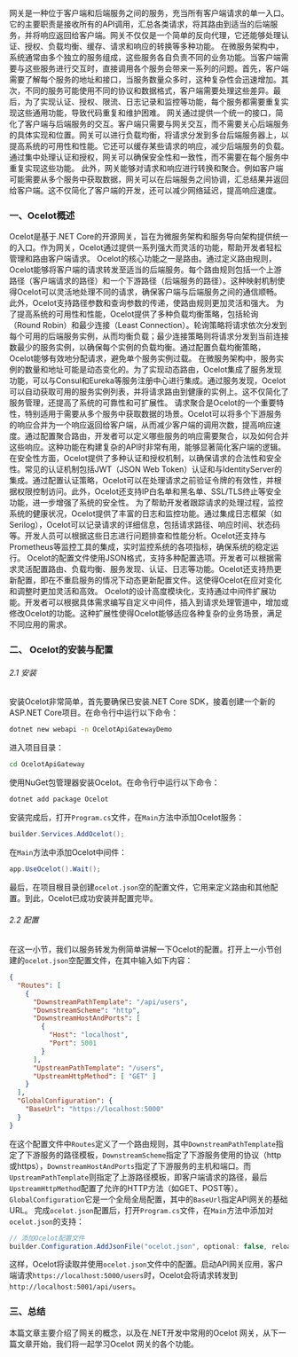 ﻿网关是一种位于客户端和后端服务之间的服务，充当所有客户端请求的单一入口。它的主要职责是接收所有的API调用，汇总各类请求，将其路由到适当的后端服务，并将响应返回给客户端。网关不仅仅是一个简单的反向代理，它还能够处理认证、授权、负载均衡、缓存、请求和响应的转换等多种功能。
在微服务架构中，系统通常由多个独立的服务组成，这些服务各自负责不同的业务功能。当客户端需要与这些服务进行交互时，直接调用各个服务会带来一系列的问题。首先，客户端需要了解每个服务的地址和接口，当服务数量众多时，这种复杂性会迅速增加。其次，不同的服务可能使用不同的协议和数据格式，客户端需要处理这些差异。最后，为了实现认证、授权、限流、日志记录和监控等功能，每个服务都需要重复实现这些通用功能，导致代码重复和维护困难。
网关通过提供一个统一的接口，简化了客户端与后端服务的交互。客户端只需要与网关交互，而不需要关心后端服务的具体实现和位置。网关可以进行负载均衡，将请求分发到多台后端服务器上，以提高系统的可用性和性能。它还可以缓存某些请求的响应，减少后端服务的负载。通过集中处理认证和授权，网关可以确保安全性和一致性，而不需要在每个服务中重复实现这些功能。
此外，网关能够对请求和响应进行转换和聚合。例如客户端可能需要从多个服务中获取数据，网关可以在后端服务之间协调，汇总结果并返回给客户端。这不仅简化了客户端的开发，还可以减少网络延迟，提高响应速度。
### 一、Ocelot概述
Ocelot是基于.NET Core的开源网关，旨在为微服务架构和服务导向架构提供统一的入口。作为网关，Ocelot通过提供一系列强大而灵活的功能，帮助开发者轻松管理和路由客户端请求。
Ocelot的核心功能之一是路由。通过定义路由规则，Ocelot能够将客户端的请求转发至适当的后端服务。每个路由规则包括一个上游路径（客户端请求的路径）和一个下游路径（后端服务的路径）。这种映射机制使得Ocelot可以灵活地处理不同的请求，确保客户端与后端服务之间的通信顺畅。此外，Ocelot支持路径参数和查询参数的传递，使路由规则更加灵活和强大。
为了提高系统的可用性和性能，Ocelot提供了多种负载均衡策略，包括轮询（Round Robin）和最少连接（Least Connection）。轮询策略将请求依次分发到每个可用的后端服务实例，从而均衡负载；最少连接策略则将请求分发到当前连接数最少的服务实例，以确保每个实例的负载均衡。通过配置负载均衡策略，Ocelot能够有效地分配请求，避免单个服务实例过载。
在微服务架构中，服务实例的数量和地址可能是动态变化的。为了实现动态路由，Ocelot集成了服务发现功能，可以与Consul和Eureka等服务注册中心进行集成。通过服务发现，Ocelot可以自动获取可用的服务实例列表，并将请求路由到健康的实例上。这不仅简化了服务管理，还提高了系统的可靠性和可扩展性。
请求聚合是Ocelot的一个重要特性，特别适用于需要从多个服务中获取数据的场景。Ocelot可以将多个下游服务的响应合并为一个响应返回给客户端，从而减少客户端的调用次数，提高响应速度。通过配置聚合路由，开发者可以定义哪些服务的响应需要聚合，以及如何合并这些响应。这种功能在构建复杂的API时非常有用，能够显著简化客户端的逻辑。
在安全性方面，Ocelot提供了多种认证和授权机制，以确保请求的合法性和安全性。常见的认证机制包括JWT（JSON Web Token）认证和与IdentityServer的集成。通过配置认证策略，Ocelot可以在处理请求之前验证令牌的有效性，并根据权限控制访问。此外，Ocelot还支持IP白名单和黑名单、SSL/TLS终止等安全功能，进一步增强了系统的安全性。
为了帮助开发者跟踪请求的处理过程，监控系统的健康状况，Ocelot提供了丰富的日志和监控功能。通过集成日志框架（如Serilog），Ocelot可以记录请求的详细信息，包括请求路径、响应时间、状态码等。开发人员可以根据这些日志进行问题排查和性能分析。Ocelot还支持与Prometheus等监控工具的集成，实时监控系统的各项指标，确保系统的稳定运行。
Ocelot的配置文件使用JSON格式，支持多种配置选项。开发者可以根据需求灵活配置路由、负载均衡、服务发现、认证、日志等功能。Ocelot还支持热更新配置，即在不重启服务的情况下动态更新配置文件。这使得Ocelot在应对变化和调整时更加灵活和高效。
Ocelot的设计高度模块化，支持通过中间件扩展功能。开发者可以根据具体需求编写自定义中间件，插入到请求处理管道中，增加或修改Ocelot的功能。这种扩展性使得Ocelot能够适应各种复杂的业务场景，满足不同应用的需求。
### 二、 Ocelot的安装与配置
###### 2.1 安装
安装Ocelot非常简单，首先要确保已安装.NET Core SDK，接着创建一个新的ASP.NET Core项目。在命令行中运行以下命令：
```bash
dotnet new webapi -n OcelotApiGatewayDemo
```
进入项目目录：
```bash
cd OcelotApiGateway
```
使用NuGet包管理器安装Ocelot。在命令行中运行以下命令：
```bash
dotnet add package Ocelot
```
安装完成后，打开`Program.cs`文件，在`Main`方法中添加Ocelot服务：
```csharp
builder.Services.AddOcelot();
```
在`Main`方法中添加Ocelot中间件：
```csharp
app.UseOcelot().Wait();
```
最后，在项目根目录创建`ocelot.json`空的配置文件，它用来定义路由和其他配置。到此，Ocelot已成功安装并配置完毕。
###### 2.2 配置
在这一小节，我们以服务转发为例简单讲解一下Ocelot的配置。打开上一小节创建的`ocelot.json`空配置文件，在其中输入如下内容：
```json
{
  "Routes": [
    {
      "DownstreamPathTemplate": "/api/users",
      "DownstreamScheme": "http",
      "DownstreamHostAndPorts": [
        {
          "Host": "localhost",
          "Port": 5001
        }
      ],
      "UpstreamPathTemplate": "/users",
      "UpstreamHttpMethod": [ "GET" ]
    }
  ],
  "GlobalConfiguration": {
    "BaseUrl": "https://localhost:5000"
  }
}
```
在这个配置文件中`Routes`定义了一个路由规则，其中`DownstreamPathTemplate`指定了下游服务的路径模板，`DownstreamScheme`指定了下游服务使用的协议（http或https），`DownstreamHostAndPorts`指定了下游服务的主机和端口。而`UpstreamPathTemplate`则指定了上游路径模板，即客户端请求的路径，最后`UpstreamHttpMethod`配置了允许的HTTP方法（如GET、POST等）。`GlobalConfiguration`它是一个全局全局配置，其中的`BaseUrl`指定API网关的基础URL。
完成`ocelot.json`配置后，打开`Program.cs`文件，在`Main`方法中添加对`ocelot.json`的支持：
```csharp
// 添加Ocelot配置文件
builder.Configuration.AddJsonFile("ocelot.json", optional: false, reloadOnChange: true);
```
这样，Ocelot将读取并使用`ocelot.json`文件中的配置。启动API网关应用，客户端请求`https://localhost:5000/users`时，Ocelot会将请求转发到`http://localhost:5001/api/users`。
### 三、总结
本篇文章主要介绍了网关的概念，以及在.NET开发中常用的Ocelot 网关，从下一篇文章开始，我们将一起学习Ocelot 网关的各个功能。
